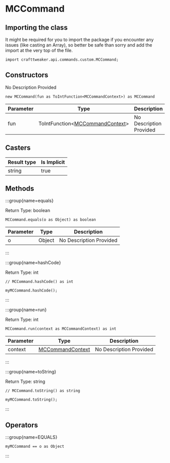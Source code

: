 # MCCommand

## Importing the class

It might be required for you to import the package if you encounter any issues (like casting an Array), so better be safe than sorry and add the import at the very top of the file.
```zenscript
import crafttweaker.api.commands.custom.MCCommand;
```


## Constructors

No Description Provided
```zenscript
new MCCommand(fun as ToIntFunction<MCCommandContext>) as MCCommand
```
| Parameter | Type | Description |
|-----------|------|-------------|
| fun | ToIntFunction&lt;[MCCommandContext](/vanilla/api/commands/custom/MCCommandContext)&gt; | No Description Provided |



## Casters

| Result type | Is Implicit |
|-------------|-------------|
| string | true |

## Methods

:::group{name=equals}

Return Type: boolean

```zenscript
MCCommand.equals(o as Object) as boolean
```

| Parameter | Type | Description |
|-----------|------|-------------|
| o | Object | No Description Provided |


:::

:::group{name=hashCode}

Return Type: int

```zenscript
// MCCommand.hashCode() as int

myMCCommand.hashCode();
```

:::

:::group{name=run}

Return Type: int

```zenscript
MCCommand.run(context as MCCommandContext) as int
```

| Parameter | Type | Description |
|-----------|------|-------------|
| context | [MCCommandContext](/vanilla/api/commands/custom/MCCommandContext) | No Description Provided |


:::

:::group{name=toString}

Return Type: string

```zenscript
// MCCommand.toString() as string

myMCCommand.toString();
```

:::


## Operators

:::group{name=EQUALS}

```zenscript
myMCCommand == o as Object
```

:::



